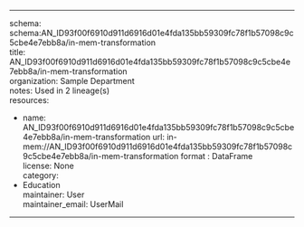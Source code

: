 


---  
schema: schema:AN_ID93f00f6910d911d6916d01e4fda135bb59309fc78f1b57098c9c5cbe4e7ebb8a/in-mem-transformation  
title: AN_ID93f00f6910d911d6916d01e4fda135bb59309fc78f1b57098c9c5cbe4e7ebb8a/in-mem-transformation  
organization: Sample Department  
notes: Used in 2 lineage(s)  
resources:  
  - name: AN_ID93f00f6910d911d6916d01e4fda135bb59309fc78f1b57098c9c5cbe4e7ebb8a/in-mem-transformation 
    url: in-mem://AN_ID93f00f6910d911d6916d01e4fda135bb59309fc78f1b57098c9c5cbe4e7ebb8a/in-mem-transformation 
    format : DataFrame  
license: None  
category:
  - Education  
maintainer: User  
maintainer_email: UserMail  
---